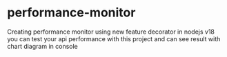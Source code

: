 # performance-monitor
Creating performance monitor using new feature decorator in nodejs v18
you can test your api performance with this project and can see result with chart diagram in console 
